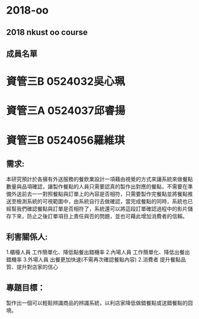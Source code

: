 # 2018-oo
## 2018 nkust oo course
## 成員名單
# 資管三B  0524032吳心珮
# 資管三A  0524037邱睿揚
# 資管三B  0524056羅維琪 
## 需求:  
本研究預計於各擁有外送服務的餐飲業設計一項藉由視覺的方式來讓系統來做餐點數量與品項確認，讓製作餐點的人員只需要認真的製作出對應的餐點，不需要在準備外送前去一一對照餐點與訂單上的內容是否相符，只需要製作完餐點並將餐點推送至檢測系統的可視範圍中，由系統自行去做確認，當完成餐點的同時，系統也已經幫我們確認餐點與訂單是否相符了，系統還可以將這段訂單確認過程中的影片儲存下來，防止之後訂單項目上責任與否的問題，並也可藉此增加消費者的信賴。  
## 利害關係人:  
1.櫃檯人員  工作簡單化、降低點餐出錯機率
2.內場人員  工作簡單化、降低出餐出錯機率
3.外場人員  出餐更加快速(不需再次確認餐點內容)
2.消費者    提升餐點品質、提升對店家的信心


## 專題目標：
製作出一個可以輕鬆辨識商品的辨識系統，以利店家降低做錯餐點或送錯餐點的囧境。
